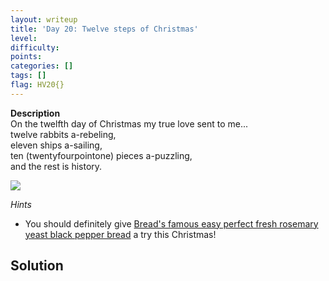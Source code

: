 ```yaml
---
layout: writeup
title: 'Day 20: Twelve steps of Christmas'
level:
difficulty:
points:
categories: []
tags: []
flag: HV20{}
---
```

**Description**  
On the twelfth day of Christmas my true love sent to me...  
twelve rabbits a-rebeling,  
eleven ships a-sailing,  
ten (twentyfourpointone) pieces a-puzzling,  
and the rest is history.

![](writeupfiles/dec20.png)

*Hints*

* You should definitely give [Bread's famous easy perfect fresh rosemary
  yeast black pepper bread](writeupfiles/dec20.txt) a try this
  Christmas!

## Solution

